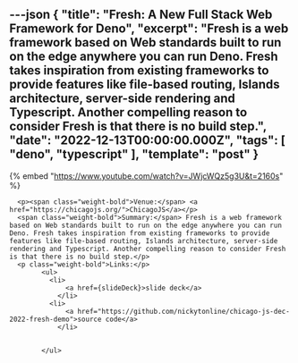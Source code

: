 ---json
{
  "title": "Fresh: A New Full Stack Web Framework for Deno",
  "excerpt": "Fresh is a web framework based on Web standards built to run on the edge anywhere you can run Deno. Fresh takes inspiration from existing frameworks to provide features like file-based routing, Islands architecture, server-side rendering and Typescript. Another compelling reason to consider Fresh is that there is no build step.",
  "date": "2022-12-13T00:00:00.000Z",
  "tags": [
    "deno",
    "typescript"
  ],
  "template": "post"
}
---

{% embed "https://www.youtube.com/watch?v=JWjcWQz5g3U&t=2160s" %}
      
      <p><span class="weight-bold">Venue:</span> <a href="https://chicagojs.org/">ChicagoJS</a></p>
      <span class="weight-bold">Summary:</span> Fresh is a web framework based on Web standards built to run on the edge anywhere you can run Deno. Fresh takes inspiration from existing frameworks to provide features like file-based routing, Islands architecture, server-side rendering and Typescript. Another compelling reason to consider Fresh is that there is no build step.</p>
      <p class="weight-bold">Links:</p>
            <ul>
              <li>
                  <a href={slideDeck}>slide deck</a>
                </li>
              <li>
                  <a href="https://github.com/nickytonline/chicago-js-dec-2022-fresh-demo">source code</a>
                </li>

              
            </ul>
